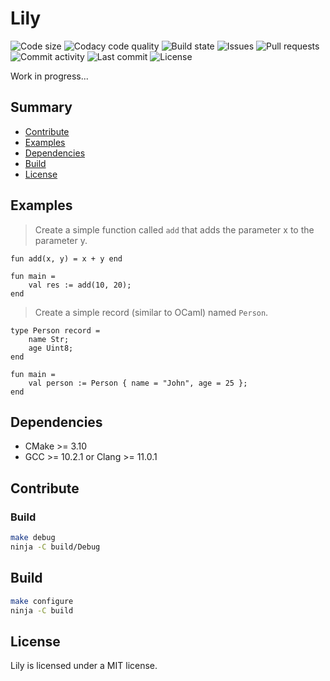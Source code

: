 # Lily

![Code size](https://img.shields.io/github/languages/code-size/ArthurPV/lily?style=flat)
![Codacy code quality](https://img.shields.io/codacy/grade/7f4284cccba541ca9ec576272fa88134?style=flat)
![Build state](https://img.shields.io/github/actions/workflow/status/ArthurPV/lily/cmake.yml?branch=main&style=flat)
![Issues](https://img.shields.io/github/issues/ArthurPV/lily)
![Pull requests](https://img.shields.io/github/issues-pr/ArthurPV/lily)
![Commit activity](https://img.shields.io/github/commit-activity/w/ArthurPV/lily)
![Last commit](https://img.shields.io/github/last-commit/ArthurPV/lily)
![License](https://img.shields.io/github/license/ArthurPV/lily)

Work in progress...

## Summary

* [Contribute](#contribute)
* [Examples](#examples)
* [Dependencies](#dependencies)
* [Build](#build)
* [License](#license)

## Examples

> Create a simple function called `add` that adds the parameter x to the parameter y.

```lily
fun add(x, y) = x + y end

fun main =
    val res := add(10, 20);
end
```

> Create a simple record (similar to OCaml) named `Person`. 

```lily
type Person record =
    name Str;
    age Uint8;
end

fun main =
    val person := Person { name = "John", age = 25 };
end
```

## Dependencies

- CMake >= 3.10
- GCC >= 10.2.1 or Clang >= 11.0.1

## Contribute

### Build

```bash
make debug
ninja -C build/Debug
```

## Build

```bash
make configure
ninja -C build
```

## License
Lily is licensed under a MIT license.
